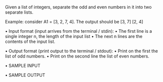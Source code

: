 Given a list of integers, separate the odd and even numbers in it into two separate lists.

Example: consider A1 = [3, 2, 7, 4].
The output should be
[3, 7]
[2, 4]

• Input format (input arrives from the terminal / stdin):
  • The first line is a single integer n, the length of the input list
  • The next n lines are the contents of the input list.

• Output format (print output to the terminal / stdout):
  • Print on the first the list of odd numbers.
  • Print on the second line the list of even numbers.
  
• SAMPLE INPUT

• SAMPLE OUTPUT
